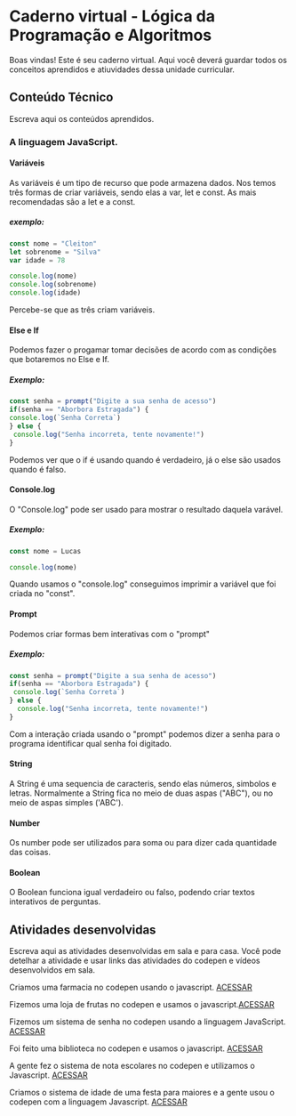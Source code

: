 # Caderno virtual - Lógica da Programação e Algoritmos
Boas vindas! Este é seu caderno virtual. Aqui você deverá guardar todos os conceitos aprendidos e atiuvidades dessa unidade curricular. 


## Conteúdo Técnico
Escreva aqui os conteúdos aprendidos.

### A linguagem JavaScript.

#### Variáveis
 As variáveis é um tipo de recurso que pode armazena dados.
Nos temos três formas de criar variáveis, sendo elas a var, let e const. As mais recomendadas são a let e a const.

##### exemplo:
```js
const nome = "Cleiton"
let sobrenome = "Silva"
var idade = 78

console.log(nome)
console.log(sobrenome)
console.log(idade)
```
Percebe-se que as três criam variáveis.

#### Else e If
 Podemos fazer o progamar tomar decisões de acordo com as condições que botaremos no Else e If.
 
 ##### Exemplo:
 ```js
const senha = prompt("Digite a sua senha de acesso")
if(senha == "Aborbora Estragada") {
 console.log(`Senha Correta`) 
} else {
  console.log("Senha incorreta, tente novamente!")
}
```
 Podemos ver que o if é usando quando é verdadeiro, já o else são usados quando é falso.

 #### Console.log
  O "Console.log" pode ser usado para mostrar o resultado daquela varável.

   ##### Exemplo:
  ```js
const nome = Lucas

console.log(nome)
```
Quando usamos o "console.log" conseguimos imprimir a variável que foi criada no "const".

#### Prompt
Podemos criar formas bem interativas com o "prompt"

 ##### Exemplo:
```js
const senha = prompt("Digite a sua senha de acesso")
if(senha == "Aborbora Estragada") {
 console.log(`Senha Correta`) 
} else {
  console.log("Senha incorreta, tente novamente!")
}
```
Com a interação criada usando o "prompt" podemos dizer a senha para o programa identificar qual senha foi digitado.

#### String

 A String é uma sequencia de caracteris, sendo elas números, simbolos e letras. Normalmente a String  fica no meio de duas aspas ("ABC"), ou no meio de aspas simples ('ABC').

 #### Number
 
 Os number pode ser utilizados para soma ou para dizer cada quantidade das coisas.

 #### Boolean
 
 O Boolean funciona igual verdadeiro ou falso, podendo criar textos interativos de perguntas.



## Atividades desenvolvidas
Escreva aqui as atividades desenvolvidas em sala e para casa. Você pode detelhar a atividade e usar links das atividades do codepen e vídeos desenvolvidos em sala. 

Criamos uma farmacia no codepen usando o javascript. [ACESSAR](https://codepen.io/Caio-Marinho-the-flexboxer/pen/rNEYVGx) 

Fizemos uma loja de frutas no codepen e usamos o javascript.[ACESSAR](https://codepen.io/Caio-Marinho-the-flexboxer/pen/jOjYQRr)

Fizemos um sistema de senha no codepen usando a linguagem JavaScript. [ACESSAR](https://codepen.io/Caio-Marinho-the-flexboxer/pen/LYKOEvN)

Foi feito uma biblioteca no codepen e usamos o javascript. [ACESSAR](https://codepen.io/Caio-Marinho-the-flexboxer/pen/QWXaJPN)

A gente fez o sistema de nota escolares no codepen e utilizamos o Javascript. [ACESSAR](https://codepen.io/Caio-Marinho-the-flexboxer/pen/gONRKvV)

Criamos o sistema de idade de uma festa para maiores e a gente usou o codepen com a linguagem Javascript. [ACESSAR](https://codepen.io/Caio-Marinho-the-flexboxer/pen/GRbEGQb)
